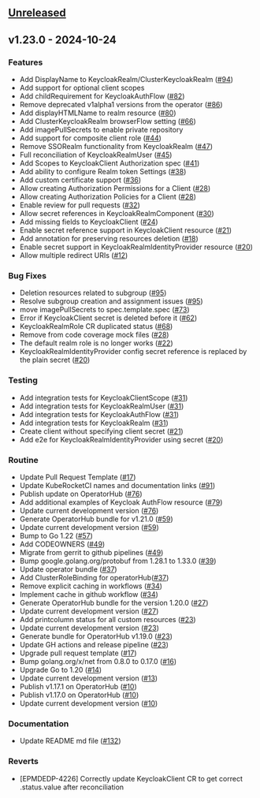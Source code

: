 <a name="unreleased"></a>
## [Unreleased]


<a name="v1.23.0"></a>
## v1.23.0 - 2024-10-24
### Features
- Add DisplayName to KeycloakRealm/ClusterKeycloakRealm ([#94](https://github.com/epam/edp-keycloak-operator/issues/94))
- Add support for optional client scopes
- Add childRequirement for KeycloakAuthFlow ([#82](https://github.com/epam/edp-keycloak-operator/issues/82))
- Remove deprecated v1alpha1 versions from the operator ([#86](https://github.com/epam/edp-keycloak-operator/issues/86))
- Add displayHTMLName to realm resource ([#80](https://github.com/epam/edp-keycloak-operator/issues/80))
- Add ClusterKeycloakRealm browserFlow setting ([#66](https://github.com/epam/edp-keycloak-operator/issues/66))
- Add imagePullSecrets to enable private repository
- Add support for composite client role ([#44](https://github.com/epam/edp-keycloak-operator/issues/44))
- Remove SSORealm functionality from KeycloakRealm ([#47](https://github.com/epam/edp-keycloak-operator/issues/47))
- Full reconciliation of KeycloakRealmUser  ([#45](https://github.com/epam/edp-keycloak-operator/issues/45))
- Add Scopes to KeycloakClient Authorization spec ([#41](https://github.com/epam/edp-keycloak-operator/issues/41))
- Add ability to configure Realm token Settings ([#38](https://github.com/epam/edp-keycloak-operator/issues/38))
- Add custom certificate support ([#36](https://github.com/epam/edp-keycloak-operator/issues/36))
- Allow creating Authorization Permissions for a Client ([#28](https://github.com/epam/edp-keycloak-operator/issues/28))
- Allow creating Authorization Policies for a Client ([#28](https://github.com/epam/edp-keycloak-operator/issues/28))
- Enable review for pull requests ([#32](https://github.com/epam/edp-keycloak-operator/issues/32))
- Allow secret references in KeycloakRealmComponent ([#30](https://github.com/epam/edp-keycloak-operator/issues/30))
- Add missing fields to KeycloakClient ([#24](https://github.com/epam/edp-keycloak-operator/issues/24))
- Enable secret reference support in KeycloakClient resource ([#21](https://github.com/epam/edp-keycloak-operator/issues/21))
- Add annotation for preserving resources deletion ([#18](https://github.com/epam/edp-keycloak-operator/issues/18))
- Enable secret support in KeycloakRealmIdentityProvider resource ([#20](https://github.com/epam/edp-keycloak-operator/issues/20))
- Allow multiple redirect URIs ([#12](https://github.com/epam/edp-keycloak-operator/issues/12))

### Bug Fixes
- Deletion resources related to subgroup ([#95](https://github.com/epam/edp-keycloak-operator/issues/95))
- Resolve subgroup creation and assignment issues ([#95](https://github.com/epam/edp-keycloak-operator/issues/95))
- move imagePullSecrets to spec.template.spec ([#73](https://github.com/epam/edp-keycloak-operator/issues/73))
- Error if KeycloakClient secret is deleted before it ([#62](https://github.com/epam/edp-keycloak-operator/issues/62))
- KeycloakRealmRole CR duplicated status ([#68](https://github.com/epam/edp-keycloak-operator/issues/68))
- Remove from code coverage mock files ([#28](https://github.com/epam/edp-keycloak-operator/issues/28))
- The default realm role is no longer works ([#22](https://github.com/epam/edp-keycloak-operator/issues/22))
- KeycloakRealmIdentityProvider config secret reference is replaced by the plain secret ([#20](https://github.com/epam/edp-keycloak-operator/issues/20))

### Testing
- Add integration tests for KeycloakClientScope ([#31](https://github.com/epam/edp-keycloak-operator/issues/31))
- Add integration tests for KeycloakRealmUser ([#31](https://github.com/epam/edp-keycloak-operator/issues/31))
- Add integration tests for KeycloakAuthFlow ([#31](https://github.com/epam/edp-keycloak-operator/issues/31))
- Add integration tests for KeycloakRealm ([#31](https://github.com/epam/edp-keycloak-operator/issues/31))
- Create client without specifying client secret ([#21](https://github.com/epam/edp-keycloak-operator/issues/21))
- Add e2e for KeycloakRealmIdentityProvider using secret ([#20](https://github.com/epam/edp-keycloak-operator/issues/20))

### Routine
- Update Pull Request Template ([#17](https://github.com/epam/edp-keycloak-operator/issues/17))
- Update KubeRocketCI names and documentation links ([#91](https://github.com/epam/edp-keycloak-operator/issues/91))
- Publish update on OperatorHub ([#76](https://github.com/epam/edp-keycloak-operator/issues/76))
- Add additional examples of Keycloak AuthFlow resource ([#79](https://github.com/epam/edp-keycloak-operator/issues/79))
- Update current development version ([#76](https://github.com/epam/edp-keycloak-operator/issues/76))
- Generate OperatorHub bundle for v1.21.0 ([#59](https://github.com/epam/edp-keycloak-operator/issues/59))
- Update current development version ([#59](https://github.com/epam/edp-keycloak-operator/issues/59))
- Bump to Go 1.22 ([#57](https://github.com/epam/edp-keycloak-operator/issues/57))
- Add CODEOWNERS ([#49](https://github.com/epam/edp-keycloak-operator/issues/49))
- Migrate from gerrit to github pipelines ([#49](https://github.com/epam/edp-keycloak-operator/issues/49))
- Bump google.golang.org/protobuf from 1.28.1 to 1.33.0 ([#39](https://github.com/epam/edp-keycloak-operator/issues/39))
- Update operator bundle ([#37](https://github.com/epam/edp-keycloak-operator/issues/37))
- Add ClusterRoleBinding for operatorHub([#37](https://github.com/epam/edp-keycloak-operator/issues/37))
- Remove explicit caching in workflows ([#34](https://github.com/epam/edp-keycloak-operator/issues/34))
- Implement cache in github workflow ([#34](https://github.com/epam/edp-keycloak-operator/issues/34))
- Generate OperatorHub bundle for the version 1.20.0 ([#27](https://github.com/epam/edp-keycloak-operator/issues/27))
- Update current development version ([#27](https://github.com/epam/edp-keycloak-operator/issues/27))
- Add printcolumn status for all custom resources ([#23](https://github.com/epam/edp-keycloak-operator/issues/23))
- Update current development version ([#23](https://github.com/epam/edp-keycloak-operator/issues/23))
- Generate bundle for OperatorHub v1.19.0 ([#23](https://github.com/epam/edp-keycloak-operator/issues/23))
- Update GH actions and release pipeline ([#23](https://github.com/epam/edp-keycloak-operator/issues/23))
- Upgrade pull request template ([#17](https://github.com/epam/edp-keycloak-operator/issues/17))
- Bump golang.org/x/net from 0.8.0 to 0.17.0 ([#16](https://github.com/epam/edp-keycloak-operator/issues/16))
- Upgrade Go to 1.20 ([#14](https://github.com/epam/edp-keycloak-operator/issues/14))
- Update current development version ([#13](https://github.com/epam/edp-keycloak-operator/issues/13))
- Publish v1.17.1 on OperatorHub ([#10](https://github.com/epam/edp-keycloak-operator/issues/10))
- Publish v1.17.0 on OperatorHub ([#10](https://github.com/epam/edp-keycloak-operator/issues/10))
- Update current development version ([#10](https://github.com/epam/edp-keycloak-operator/issues/10))

### Documentation
- Update README md file ([#132](https://github.com/epam/edp-keycloak-operator/issues/132))

### Reverts
- [EPMDEDP-4226] Correctly update KeycloakClient CR to get correct .status.value after reconciliation


[Unreleased]: https://github.com/epam/edp-keycloak-operator/compare/v1.23.0...HEAD
